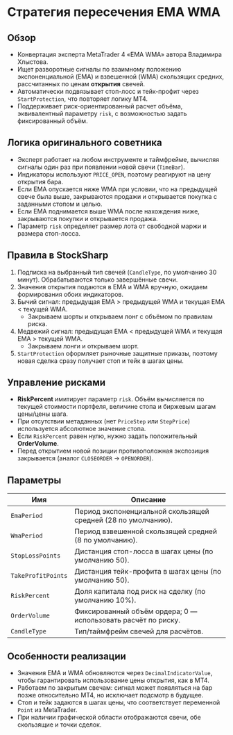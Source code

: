 # Стратегия пересечения EMA WMA

## Обзор
- Конвертация эксперта MetaTrader 4 «EMA WMA» автора Владимира Хлыстова.
- Ищет разворотные сигналы по взаимному положению экспоненциальной (EMA) и взвешенной (WMA) скользящих средних, рассчитанных по ценам **открытия** свечей.
- Автоматически подвязывает стоп-лосс и тейк-профит через `StartProtection`, что повторяет логику MT4.
- Поддерживает риск-ориентированный расчет объёма, эквивалентный параметру `risk`, с возможностью задать фиксированный объём.

## Логика оригинального советника
- Эксперт работает на любом инструменте и таймфрейме, вычисляя сигналы один раз при появлении новой свечи (`TimeBar`).
- Индикаторы используют `PRICE_OPEN`, поэтому реагируют на цену открытия бара.
- Если EMA опускается ниже WMA при условии, что на предыдущей свече была выше, закрываются продажи и открывается покупка с заданными стопом и целью.
- Если EMA поднимается выше WMA после нахождения ниже, закрываются покупки и открывается продажа.
- Параметр `risk` определяет размер лота от свободной маржи и размера стоп-лосса.

## Правила в StockSharp
1. Подписка на выбранный тип свечей (`CandleType`, по умолчанию 30 минут). Обрабатываются только завершённые свечи.
2. Значения открытия подаются в EMA и WMA вручную, ожидаем формирования обоих индикаторов.
3. Бычий сигнал: предыдущая EMA > предыдущей WMA и текущая EMA < текущей WMA.
   - Закрываем шорты и открываем лонг с объёмом по правилам риска.
4. Медвежий сигнал: предыдущая EMA < предыдущей WMA и текущая EMA > текущей WMA.
   - Закрываем лонги и открываем шорт.
5. `StartProtection` оформляет рыночные защитные приказы, поэтому новая сделка сразу получает стоп и тейк в шагах цены.

## Управление рисками
- **RiskPercent** имитирует параметр `risk`. Объём вычисляется по текущей стоимости портфеля, величине стопа и биржевым шагам цены/цены шага.
- При отсутствии метаданных (нет `PriceStep` или `StepPrice`) используется абсолютное значение стопа.
- Если `RiskPercent` равен нулю, нужно задать положительный **OrderVolume**.
- Перед открытием новой позиции противоположная экспозиция закрывается (аналог `CLOSEORDER` → `OPENORDER`).

## Параметры
| Имя | Описание |
| --- | --- |
| `EmaPeriod` | Период экспоненциальной скользящей средней (28 по умолчанию). |
| `WmaPeriod` | Период взвешенной скользящей средней (8 по умолчанию). |
| `StopLossPoints` | Дистанция стоп-лосса в шагах цены (по умолчанию 50). |
| `TakeProfitPoints` | Дистанция тейк-профита в шагах цены (по умолчанию 50). |
| `RiskPercent` | Доля капитала под риск на сделку (по умолчанию 10%). |
| `OrderVolume` | Фиксированный объём ордера; 0 — использовать расчёт по риску. |
| `CandleType` | Тип/таймфрейм свечей для расчётов. |

## Особенности реализации
- Значения EMA и WMA обновляются через `DecimalIndicatorValue`, чтобы гарантировать использование цены открытия, как в MT4.
- Работаем по закрытым свечам: сигнал может появляться на бар позже относительно MT4, но исключает подсмотр в будущее.
- Стоп и тейк задаются в шагах цены, что соответствует переменной `Point` из MetaTrader.
- При наличии графической области отображаются свечи, обе скользящие и точки сделок.

